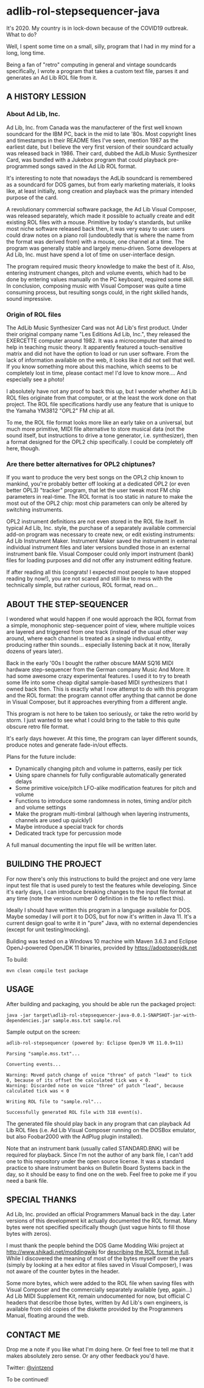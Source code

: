 # adlib-rol-stepsequencer-java

It's 2020. My country is in lock-down because of the COVID19 outbreak. What to do?

Well, I spent some time on a small, silly, program that I had in my mind for a long, long time.

Being a fan of "retro" computing in general and vintage soundcards specifically, I wrote a program that takes a custom text file, parses it and generates an Ad Lib ROL file from it.

## A HISTORY LESSION

### About Ad Lib, Inc.

Ad Lib, Inc. from Canada was the manufacterer of the first well known soundcard for the IBM PC, back in the mid to late '80s. Most copyright lines and timestamps in their README files I've seen, mention 1987 as the earliest date, but I believe the very first version of their soundcard actually was released back in 1986. Their card, dubbed the AdLib Music Synthesizer Card, was bundled with a Jukebox program that could playback pre-programmed songs saved in the Ad Lib ROL format. 

It's interesting to note that nowadays the AdLib soundcard is remembered as a soundcard for DOS games, but from early marketing materials, it looks like, at least initially, song creation and playback was the primary intended purpose of the card.

A revolutionary commercial software package, the Ad Lib Visual Composer, was released separately, which made it possible to actually create and edit existing ROL files with a mouse. Primitive by today's standards, but unlike most niche software released back then, it was very easy to use: users could draw notes on a piano roll (undoubtedly that is where the name from the format was derived from) with a mouse, one channel at a time. The program was generally stable and largely menu-driven. Some developers at Ad Lib, Inc. must have spend a lot of time on user-interface design. 

The program required music theory knowledge to make the best of it. Also, entering instrument changes, pitch and volume events, which had to be done by entering values manually on the PC keyboard, required some skill. In conclusion, composing music with Visual Composer was quite a time consuming process, but resulting songs could, in the right skilled hands, sound impressive.

### Origin of ROL files

The AdLib Music Synthesizer Card was not Ad Lib's first product. Under their original company name "Les Editions Ad Lib, Inc.", they released the EXERCETTE computer around 1982. It was a microcomputer that aimed to help in teaching music theory. It apparently featured a touch-sensitive matrix and did not have the option to load or run user software. From the lack of information available on the web, it looks like it did not sell that well. If you know something more about this machine, which seems to be completely lost in time, please contact me! I'd love to know more.... And especially see a photo!

I absolutely have not any proof to back this up, but I wonder whether Ad Lib ROL files originate from that computer, or at the least the work done on that project. The ROL file specifications hardly use any feature that is unique to the Yamaha YM3812 "OPL2" FM chip at all.

To me, the ROL file format looks more like an early take on a universal, but much more primitive, MIDI file alternative to store musical data (not the sound itself, but instructions to drive a tone generator, i.e. synthesizer), then a format designed for the OPL2 chip specifically. I could be completely off here, though.

### Are there better alternatives for OPL2 chiptunes?

If you want to produce the very best songs on the OPL2 chip known to mankind, you're probably better off looking at a dedicated OPL2 (or even better OPL3) "tracker" program, that let the user tweak most FM chip parameters in real-time. The ROL format is too static in nature to make the most out of the OPL2 chip: most chip parameters can only be altered by switching instruments. 

OPL2 instrument definitions are not even stored in the ROL file itself. In typical Ad Lib, Inc. style, the purchase of a separately available commercial add-on program was necessary to create new, or edit existing instruments: Ad Lib Instrument Maker. Instrument Maker saved the instrument in external individual instrument files and later versions bundled those in an external instrument bank file. Visual Composer could only import instrument (bank) files for loading purposes and did not offer any instrument editing feature.

If after reading all this (congrats! I expected most people to have stopped reading by now!), you are not scared and still like to mess with the technically simple, but rather curious, ROL format, read on...

## ABOUT THE STEP-SEQUENCER

I wondered what would happen if one would approach the ROL format from a simple, monophonic step-sequencer point of view, where multiple voices are layered and triggered from one track (instead of the usual other way around, where each channel is treated as a single indivdual entity, producing rather thin  sounds... especially listening back at it now, literally dozens of years later).

Back in the early '00s I bought the rather obscure MAM SQ16 MIDI hardware step-sequencer from the German company Music And More. It had some awesome crazy experimental features. I used it to try to breath some life into some cheap digital sample-based MIDI synthesizers that I owned back then. This is exactly what I now attempt to do with this program and the ROL format: the program cannot offer anything that cannot be done in Visual Composer, but it approaches everything from a different angle.

This program is not here to be taken too seriously, or take the retro world by storm. I just wanted to see what I could bring to the table to this quite obscure retro file format.

It's early days however. At this time, the program can layer different sounds, produce notes and generate fade-in/out effects.

Plans for the future include: 
* Dynamically changing pitch and volume in patterns, easily per tick
* Using spare channels for fully configurable automatically generated delays
* Some primitive voice/pitch LFO-alike modification features for pitch and volume
* Functions to introduce some randomness in notes, timing and/or pitch and volume settings
* Make the program multi-timbral (although when layering instruments, channels are used up quickly!)
* Maybe introduce a special track for chords
* Dedicated track type for percussion mode

A full manual documenting the input file will be written later. 

## BUILDING THE PROJECT

For now there's only this instructions to build the project and one very lame input test file that is used purely to test the features while developing. Since it's early days, I can introduce breaking changes to the input file format at any time (note the version number 0 definition in the file to reflect this).
 
Ideally I should have written this program in a language available for DOS. Maybe someday I will port it to DOS, but for now it's written in Java 11. It's a current design goal to write it in "pure" Java, with no external dependencies (except for unit testing/mocking).

Building was tested on a Windows 10 machine with Maven 3.6.3 and Eclipse OpenJ-powered OpenJDK 11 binaries, provided by https://adoptopenjdk.net

To build:

```
mvn clean compile test package
```

## USAGE

After building and packaging, you should be able run the packaged project:

```
java -jar target\adlib-rol-stepsequencer-java-0.0.1-SNAPSHOT-jar-with-dependencies.jar sample.mss.txt sample.rol
```

Sample output on the screen:

```
adlib-rol-stepsequencer (powered by: Eclipse OpenJ9 VM 11.0.9+11)

Parsing "sample.mss.txt"...

Converting events...

Warning: Moved patch change of voice "three" of patch "lead" to tick 0, because of its offset the calculated tick was < 0.
Warning: Discarded note on voice "three" of patch "lead", because calculated tick was < 0

Writing ROL file to "sample.rol"...

Successfully generated ROL file with 318 event(s).
```

The generated file should play back in any program that can playback Ad Lib ROL files (i.e. Ad Lib Visual Composer running on the DOSBox emulator, but also Foobar2000 with the AdPlug plugin installed).

Note that an instrument bank (usually called STANDARD.BNK) will be required for playback. Since I'm not the author of any bank file, I can't add one to this repository under the open source license. It was a standard practice to share instrument banks on Bulletin Board Systems back in the day, so it should be easy to find one on the web. Feel free to poke me if you need a bank file.

## SPECIAL THANKS

Ad Lib, Inc. provided an official Programmers Manual back in the day. Later versions of this development kit actually documented the ROL format. Many bytes were not specified specifically though (just vague hints to fill those bytes with zeros). 

I must thank the people behind the DOS Game Modding Wiki project at <http://www.shikadi.net/moddingwiki> for [describing the ROL format in full](http://www.shikadi.net/moddingwiki/ROL_Format). While I discovered the meaning of most of the bytes myself over the years (simply by looking at a hex editor at files saved in Visual Composer), I was not aware of the counter bytes in the header.

Some more bytes, which were added to the ROL file when saving files with Visual Composer and the commercially separately available (yep, again...) Ad Lib MIDI Supplement Kit, remain undocumented for now, but official C headers that describe those bytes, written by Ad Lib's own engineers, is available from old copies of the diskette provided by the Programmers Manual, floating around the web.

## CONTACT ME

Drop me a note if you like what I'm doing here. Or feel free to tell me that it makes absolutely zero sense. Or any other feedback you'd have.

Twitter: [@vintzend](https://twitter.com/vintzend)

To be continued!
